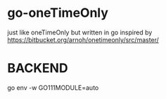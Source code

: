 # go-oneTimeOnly
just like oneTimeOnly but written in go 
inspired by https://bitbucket.org/arnoh/onetimeonly/src/master/

# BACKEND

go env -w GO111MODULE=auto